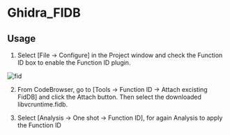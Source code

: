 # Ghidra_FIDB

## Usage

1. Select [File -> Configure] in the Project window and check the Function ID box to enable the Function ID plugin.

![fid](https://user-images.githubusercontent.com/18203311/86581323-e7ae3f00-bfba-11ea-94ff-71362e919bbb.png)

2. From CodeBrowser, go to [Tools -> Function ID -> Attach excisting FidDB] and click the Attach button.
   Then select the downloaded libvcruntime.fidb.
   
3. Select [Analysis -> One shot -> Function ID], for again Analysis to apply the Function ID
